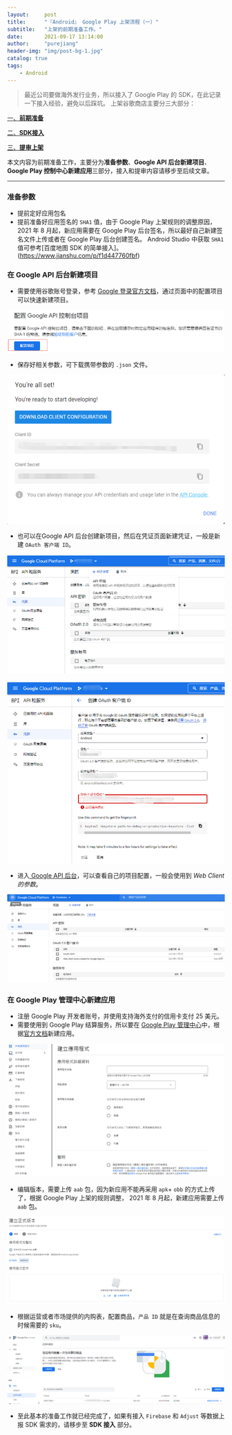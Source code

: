 ```yaml
---
layout:     post
title:      "『Android』 Google Play 上架流程（一）"
subtitle:   "上架的前期准备工作。"
date:       2021-09-17 13:14:00
author:     "purejiang"
header-img: "img/post-bg-1.jpg"
catalog: true
tags:
    - Android
---
```


>最近公司要做海外发行业务，所以接入了 Google Play 的 SDK，在此记录一下接入经验，避免以后踩坑。
上架谷歌商店主要分三大部分：

[一、**前期准备**](https://purejiang.gitee.io/2021/09/17/googleplay_shelf_1/)

[二、**SDK接入**](https://purejiang.gitee.io/2021/12/21/googleplay_shelf_2_1/)

[三、**提审上架**](https://purejiang.gitee.io/2021/12/27/googleplay_shelf_3)


 本文内容为前期准备工作，主要分为**准备参数**、**Google API 后台新建项目**、**Google Play 控制中心新建应用**三部分，接入和提审内容请移步至后续文章。
 
---
### 准备参数
- 提前定好应用包名
- 提前准备好应用签名的 `SHA1` 值，由于 Google Play 上架规则的调整原因，2021 年 8 月起，新应用需要在 Google Play 后台签名，所以最好自己新建签名文件上传或者在 Google Play 后台创建签名。
Android Studio 中获取 `SHA1` 值可参考[百度地图 SDK 的简单接入]。(https://www.jianshu.com/p/f1d447760fbf)

### 在 Google API 后台新建项目
- 需要使用谷歌账号登录，参考 [Google 登录官方文档](https://developers.google.cn/identity/sign-in/android/start-integrating)，通过页面中的配置项目可以快速新建项目。

![快捷配置项目](/img/android/googleplay_shalf_1/1.png)

- 保存好相关参数，可下载携带参数的 `.json` 文件。

![保存 google 参数](/img/android/googleplay_shalf_1/2.png)

- 也可以在Google API 后台创建新项目，然后在凭证页面新建凭证，一般是新建 `OAuth 客户端 ID`。

![创建凭据](/img/android/googleplay_shalf_1/3.png)

![新建 OAuth 客户端](/img/android/googleplay_shalf_1/4.png)

- 进入[ Google API 后台](https://console.cloud.google.com/)，可以查看自己的项目配置，一般会使用到 *Web Client 的参数*。

![API服务](/img/android/googleplay_shalf_1/5.png)

### 在 Google Play 管理中心新建应用
- 注册 Google Play 开发者账号，并使用支持海外支付的信用卡支付 25 美元。
- 需要使用到 Google Play 结算服务，所以要在 [Google Play 管理中心](https://developer.android.google.cn/distribute/console)中，根据[官方文档](https://support.google.com/googleplay/android-developer/answer/9859152?hl=zh-Hans)新建应用。

![新建应用](/img/android/googleplay_shalf_1/6.png)

- 编辑版本，需要上传 `aab` 包，因为新应用不能再采用 `apk`+ `obb` 的方式上传了，根据 Google Play 上架的规则调整， 2021 年 8 月起，新建应用需要上传 `aab` 包。

![新建版本](/img/android/googleplay_shalf_1/7.png)

- 根据运营或者市场提供的内购表，配置商品，`产品 ID` 就是在查询商品信息的时候需要的 `sku`。

![配置谷歌内购](/img/android/googleplay_shalf_1/8.png)

- 至此基本的准备工作就已经完成了，如果有接入 `Firebase` 和 `Adjust` 等数据上报 SDK 需求的，请移步至 **SDK 接入** 部分。